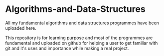 # Algorithms-and-Data-Structures
All my fundamental algorithms and data structures programmes have been uploaded here.

This repository is for learning purpose and most of the programmes are fundamental and uploaded on github for helping a user to get familiar with git and it's uses and importance while making a real project.
